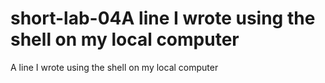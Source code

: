 # short-lab-04A line I wrote using the shell on my local computer
A line I wrote using the shell on my local computer
